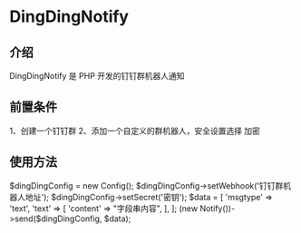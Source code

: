 # DingDingNotify

## 介绍

DingDingNotify 是 PHP 开发的钉钉群机器人通知

## 前置条件
1、创建一个钉钉群
2、添加一个自定义的群机器人，安全设置选择 加密

## 使用方法
$dingDingConfig = new Config();
$dingDingConfig->setWebhook('钉钉群机器人地址');
$dingDingConfig->setSecret('密钥');
$data = [
    'msgtype' => 'text',
    'text' => [
          'content' => "字段串内容",
        ],
    ];
(new Notify())->send($dingDingConfig, $data);

